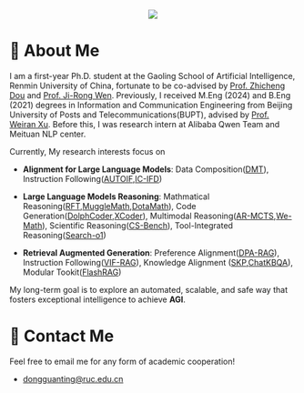 <!-- dynamic typing effect 动态打字效果 -->
<h1 align="center">
  <a href="https://blog.sunguoqi.com/">
    <img src="https://readme-typing-svg.herokuapp.com/?lines=
      Researching%20step%20by%20step!;祝KABI工作顺利，天天开心!&center=true&size=27" />
  </a>
</h1>

#  🙋 About Me

I am a first-year Ph.D. student at the Gaoling School of Artificial Intelligence, Renmin University of China, fortunate to be co-advised by [Prof. Zhicheng Dou](http://playbigdata.ruc.edu.cn/dou/) and [Prof. Ji-Rong Wen](https://scholar.google.com/citations?user=tbxCHJgAAAAJ&hl=zh-CN&oi=ao). Previously, I received M.Eng (2024) and B.Eng (2021) degrees in Information and Communication Engineering from Beijing University of Posts and Telecommunications(BUPT), advised by [Prof. Weiran Xu](https://pris-nlp.github.io/en/author/weiran-xu/). Before this, I was research intern at Alibaba Qwen Team and Meituan NLP center.

Currently, My research interests focus on

* **Alignment for Large Language Models**: Data Composition([DMT](https://arxiv.org/pdf/2310.05492)), Instruction Following([AUTOIF](https://arxiv.org/pdf/2406.13542),[IC-IFD](https://arxiv.org/pdf/2412.11231))

* **Large Language Models Reasoning**: Mathmatical Reasoning([RFT](https://arxiv.org/pdf/2308.01825),[MuggleMath](https://arxiv.org/abs/2310.05506),[DotaMath](https://arxiv.org/pdf/2407.04078)), Code Generation([DolphCoder](https://arxiv.org/pdf/2402.09136),[XCoder](https://arxiv.org/pdf/2409.03810)), Multimodal Reasoning([AR-MCTS](https://arxiv.org/pdf/2412.14835),[We-Math](https://arxiv.org/pdf/2407.01284?)), Scientific Reasoning([CS-Bench](https://arxiv.org/pdf/2406.08587)), Tool-Integrated Reasoning([Search-o1](https://arxiv.org/pdf/2501.05366))

* **Retrieval Augmented Generation**: Preference Alignment([DPA-RAG](https://arxiv.org/pdf/2406.18676)), Instruction Following([VIF-RAG](https://arxiv.org/abs/2410.09584)), Knowledge Alignment ([SKP](https://arxiv.org/pdf/2308.14436),[ChatKBQA](https://arxiv.org/pdf/2310.08975)), Modular Tookit([FlashRAG](https://arxiv.org/pdf/2405.13576)) 

My long-term goal is to explore an automated, scalable, and safe way that fosters exceptional intelligence to achieve **AGI**.


<!--
#  📎 Homepages

* Personal Page: [https://dongguanting.github.io/](https://dongguanting.github.io/)
* Google Scholar: [https://scholar.google.com/citations?user=amozZDkAAAAJ&hl=en](https://scholar.google.com/citations?user=amozZDkAAAAJ&hl=en)


# 🔥 News

- **2024-12**:🎉🎉 Very honored to be a contributor to the Qwen2.5, a series of LLMs designed to meet diverse needs!

- **2025-01**:🎉🎉 One paper has been accepted by WWW 2025!

- **2024-12**:🎉🎉 One paper has been accepted by AAAI 2025!

- **2024-09**:🎉🎉 Glad to be a Ph.D. student at GSAI, Renmin University of China.

- **2024-09**:🎉🎉 Two papers have been accepted by EMNLP 2024!.

- **2024-07**:🎉🎉 We release our technical report of Qwen2, a large-scale language model developed by Alibaba Group.

- **2024-05**:🎉🎉 Four papers have been accepted by ACL 2024! Looking forward to seeing you in Bangkok!
-->

  
# 🤝 Contact Me

Feel free to email me for any form of academic cooperation!

- dongguanting@ruc.edu.cn

